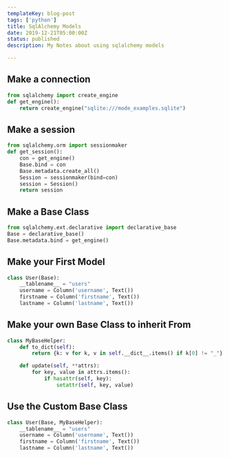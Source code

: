 ```yaml
---
templateKey: blog-post
tags: ['python']
title: SqlAlchemy Models
date: 2019-12-21T05:00:00Z
status: published
description: My Notes about using sqlalchemy models

---
```


## Make a connection

```python
from sqlalchemy import create_engine
def get_engine():
    return create_engine("sqlite:///mode_examples.sqlite")
```


## Make a session

``` python
from sqlalchemy.orm import sessionmaker
def get_session():
    con = get_engine()
    Base.bind = con
    Base.metadata.create_all()
    Session = sessionmaker(bind=con)
    session = Session()
    return session
```

## Make a Base Class

``` python
from sqlalchemy.ext.declarative import declarative_base
Base = declarative_base()
Base.metadata.bind = get_engine()
```

## Make your First Model

``` python
class User(Base):
    __tablename__ = "users"
    username = Column('username', Text())
    firstname = Column('firstname', Text())
    lastname = Column('lastname', Text())
```

## Make your own Base Class to inherit From

``` python
class MyBaseHelper:
    def to_dict(self):
        return {k: v for k, v in self.__dict__.items() if k[0] != "_"}

    def update(self, **attrs):
        for key, value in attrs.items():
            if hasattr(self, key):
                setattr(self, key, value)
```

## Use the Custom Base Class

``` python
class User(Base, MyBaseHelper):
    __tablename__ = "users"
    username = Column('username', Text())
    firstname = Column('firstname', Text())
    lastname = Column('lastname', Text())
```
